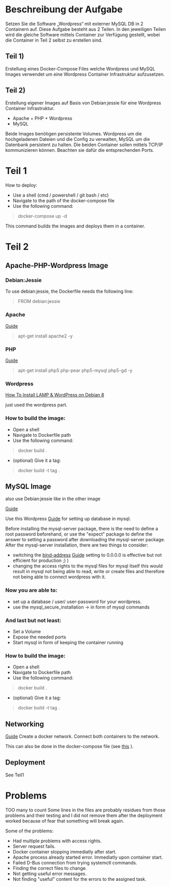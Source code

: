 # Beschreibung der Aufgabe
Setzen Sie die Software „Wordpress“ mit externer MySQL DB in 2 Containern auf. 
Diese Aufgabe besteht aus 2 Teilen. In den jeweiligen Teilen wird die gleiche Software mittels Container zur Verfügung gestellt, 
wobei die Container in Teil 2 selbst zu erstellen sind.

## Teil 1) 
Erstellung eines Docker-Compose Files welche Wordpress und MySQL Images verwendet um eine Wordpress Container Infrastruktur aufzusetzen.

## Teil 2)
Erstellung eigener Images auf Basis von Debian:jessie für eine Wordpress Container Infrastruktur. 

* Apache + PHP + Wordpress
* MySQL

Beide Images benötigen persistente Volumes. Wordpress um die hochgeladenen Dateien und die Config zu verwalten, 
MySQL um die Datenbank persistent zu halten.  Die beiden Container sollen mittels TCP/IP kommunizieren können. Beachten sie dafür die entsprechenden Ports.

# Teil 1
How to deploy:
* Use a shell (cmd / powershell / git bash / etc)
* Navigate to the path of the docker-compose file
* Use the following command:
> docker-compose up -d

This command builds the images and deploys them in a container.

# Teil 2
## Apache-PHP-Wordpress Image
### Debian:Jessie
To use debian:jessie, the Dockerfile needs the following line:
> FROM debian:jessie

### Apache
[Guide](https://www.digitalocean.com/community/tutorials/how-to-install-linux-apache-mysql-php-lamp-stack-on-debian)

> apt-get install apache2 -y

### PHP
[Guide](https://www.digitalocean.com/community/tutorials/how-to-install-linux-apache-mysql-php-lamp-stack-on-debian)

> apt-get install php5 php-pear php5-mysql php5-gd -y

### Wordpress
[How To Install LAMP & WordPress on Debian 8](https://www.youtube.com/watch?v=ZZzSxiFo8sM&ab_channel=LinuxLab)

just used the wordpress part.

### How to build the image:
* Open a shell
* Navigate to Dockerfile path
* Use the following command:
> docker build .
* (optional) Give it a tag:
> docker build -t tag .

## MySQL Image
also use Debian:jessie like in the other image

[Guide](https://www.digitalocean.com/community/tutorials/how-to-install-linux-apache-mysql-php-lamp-stack-on-debian)

Use this Wordpress [Guide](https://www.youtube.com/watch?v=ZZzSxiFo8sM&ab_channel=LinuxLab) for setting up database in mysql.

Before installing the mysql-server package, there is the need to define a root password beforehand, or use the "expect" package to define the answer to setting a password after downloading the mysql-server package.
After the mysql-server installation, there are two things to consider:
* switching the [bind-address](https://stackoverflow.com/questions/39314086/what-does-it-mean-to-bind-a-socket-to-any-address-other-than-localhost/39314221)
[Guide](https://serverfault.com/questions/139323/how-to-bind-mysql-server-to-more-than-one-ip-address)
setting to 0.0.0.0 is effective but not efficient for production ;)  )
* changing the access rights to the mysql files for mysql itself
this would result in mysql not being able to read, write or create files and therefore not being able to connect wordpress with it.

### Now you are able to:
* set up a database / user/ user-password  for your wordpress.
* use the mysql_secure_installation -> in form of mysql commands

### And last but not least:
* Set a Volume
* Expose the needed ports
* Start mysql in form of keeping the container running

### How to build the image:
* Open a shell
* Navigate to Dockerfile path
* Use the following command:
> docker build .
* (optional) Give it a tag:
> docker build -t tag .

## Networking
[Guide](https://www.digitalocean.com/community/questions/how-to-ping-docker-container-from-another-container-by-name)
Create a docker network.
Connect both containers to the network.

This can also be done in the docker-compose file (see [this](https://docs.docker.com/compose/networking/) ).

## Deployment
See Teil1

# Problems
TOO many to count
Some lines in the files are probably residues from those problems and their testing and I did not remove them after the deployment worked because of fear that something will break again.

Some of the problems:
* Had multiple problems with access rights. 
* Server request fails. 
* Docker container stopping immediatly after start.
* Apache process already started error. Immediatly upon container start.
* Failed D-Bus connection from trying systemctl commands.
* Finding the correct files to change.
* Not getting useful error messages.
* Not finding "useful" content for the errors to the assigned task.
